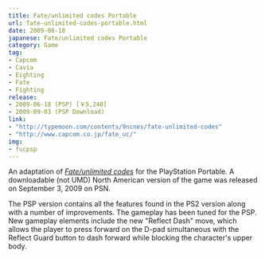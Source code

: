 ```yaml
---
title: Fate/unlimited codes Portable
url: fate-unlimited-codes-portable.html
date: 2009-06-18
japanese: Fate/unlimited codes Portable
category: Game
tag:
- Capcom
- Cavia
- Eighting
- Fate
- Fighting
release:
- 2009-06-18 (PSP) [￥5,240]
- 2009-09-03 (PSP Download)
link:
- "http://typemoon.com/contents/9ncnes/fate-unlimited-codes"
- "http://www.capcom.co.jp/fate_uc/"
img:
- fucpsp
---
```


An adaptation of [*Fate/unlimited codes*](fate-unlimited-codes.html) for the PlayStation Portable. A downloadable (not UMD) North American version of the game was released on September 3, 2009 on PSN.

The PSP version contains all the features found in the PS2 version along with a number of improvements. The gameplay has been tuned for the PSP. New gameplay elements include the new "Reflect Dash" move, which allows the player to press forward on the D-pad simultaneous with the Reflect Guard button to dash forward while blocking the character's upper body.